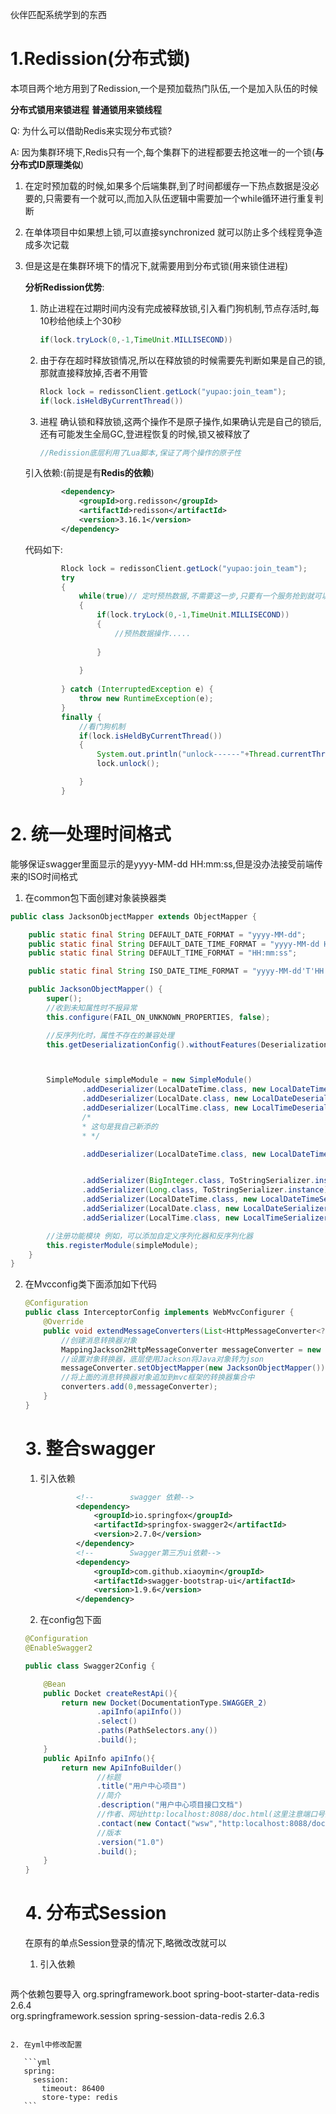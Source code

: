 伙伴匹配系统学到的东西

# 1.Redission(分布式锁)

本项目两个地方用到了Redission,一个是预加载热门队伍,一个是加入队伍的时候

**分布式锁用来锁进程** **普通锁用来锁线程**

Q: 为什么可以借助Redis来实现分布式锁?

A: 因为集群环境下,Redis只有一个,每个集群下的进程都要去抢这唯一的一个锁(**与分布式ID原理类似**)

1. 在定时预加载的时候,如果多个后端集群,到了时间都缓存一下热点数据是没必要的,只需要有一个就可以,而加入队伍逻辑中需要加一个while循环进行重复判断

2. 在单体项目中如果想上锁,可以直接synchronized 就可以防止多个线程竞争造成多次记载

3. 但是这是在集群环境下的情况下,就需要用到分布式锁(用来锁住进程)

   

   

   **分析Redission优势**: 

   1. 防止进程在过期时间内没有完成被释放锁,引入看门狗机制,节点存活时,每10秒给他续上个30秒

      ```java
      if(lock.tryLock(0,-1,TimeUnit.MILLISECOND))
      ```

      

   2. 由于存在超时释放锁情况,所以在释放锁的时候需要先判断如果是自己的锁,那就直接释放掉,否者不用管

      ```java
      Rlock lock = redissonClient.getLock("yupao:join_team");
      if(lock.isHeldByCurrentThread())   
      ```

   3. 进程 确认锁和释放锁,这两个操作不是原子操作,如果确认完是自己的锁后,还有可能发生全局GC,登进程恢复的时候,锁又被释放了

      ```java
      //Redission底层利用了Lua脚本,保证了两个操作的原子性
      ```

      

   引入依赖:(前提是有**Redis的依赖**)

   ```xml
           <dependency>
               <groupId>org.redisson</groupId>
               <artifactId>redisson</artifactId>
               <version>3.16.1</version>
           </dependency>
   ```

   

   代码如下:

   ```java
           Rlock lock = redissonClient.getLock("yupao:join_team");
           try
           {
               while(true)// 定时预热数据,不需要这一步,只要有一个服务抢到就可以了
               {
                   if(lock.tryLock(0,-1,TimeUnit.MILLISECOND))
                   {
                       //预热数据操作.....
                       
                   }
                   
               }
           
           } catch (InterruptedException e) {
               throw new RuntimeException(e);
           }
           finally {
               //看门狗机制
               if(lock.isHeldByCurrentThread())
               {
                   System.out.println("unlock------"+Thread.currentThread().getId());
                   lock.unlock();
   
               }
           }
   ```

   

# 2. 统一处理时间格式

能够保证swagger里面显示的是yyyy-MM-dd HH:mm:ss,但是没办法接受前端传来的ISO时间格式

1. 在common包下面创建对象装换器类

```java
public class JacksonObjectMapper extends ObjectMapper {

    public static final String DEFAULT_DATE_FORMAT = "yyyy-MM-dd";
    public static final String DEFAULT_DATE_TIME_FORMAT = "yyyy-MM-dd HH:mm:ss";
    public static final String DEFAULT_TIME_FORMAT = "HH:mm:ss";

    public static final String ISO_DATE_TIME_FORMAT = "yyyy-MM-dd'T'HH:mm:ss.SSS'Z'";

    public JacksonObjectMapper() {
        super();
        //收到未知属性时不报异常
        this.configure(FAIL_ON_UNKNOWN_PROPERTIES, false);

        //反序列化时，属性不存在的兼容处理
        this.getDeserializationConfig().withoutFeatures(DeserializationFeature.FAIL_ON_UNKNOWN_PROPERTIES);



        SimpleModule simpleModule = new SimpleModule()
                .addDeserializer(LocalDateTime.class, new LocalDateTimeDeserializer(DateTimeFormatter.ofPattern(DEFAULT_DATE_TIME_FORMAT)))
                .addDeserializer(LocalDate.class, new LocalDateDeserializer(DateTimeFormatter.ofPattern(DEFAULT_DATE_FORMAT)))
                .addDeserializer(LocalTime.class, new LocalTimeDeserializer(DateTimeFormatter.ofPattern(DEFAULT_TIME_FORMAT)))
                /*
                * 这句是我自己新添的
                * */

                .addDeserializer(LocalDateTime.class, new LocalDateTimeDeserializer(DateTimeFormatter.ofPattern(ISO_DATE_TIME_FORMAT)))


                .addSerializer(BigInteger.class, ToStringSerializer.instance)
                .addSerializer(Long.class, ToStringSerializer.instance)
                .addSerializer(LocalDateTime.class, new LocalDateTimeSerializer(DateTimeFormatter.ofPattern(DEFAULT_DATE_TIME_FORMAT)))
                .addSerializer(LocalDate.class, new LocalDateSerializer(DateTimeFormatter.ofPattern(DEFAULT_DATE_FORMAT)))
                .addSerializer(LocalTime.class, new LocalTimeSerializer(DateTimeFormatter.ofPattern(DEFAULT_TIME_FORMAT)));

        //注册功能模块 例如，可以添加自定义序列化器和反序列化器
        this.registerModule(simpleModule);
    }
}
```

2. 在Mvcconfig类下面添加如下代码

   ```java
   @Configuration
   public class InterceptorConfig implements WebMvcConfigurer {    
       @Override
       public void extendMessageConverters(List<HttpMessageConverter<?>> converters) {
           //创建消息转换器对象
           MappingJackson2HttpMessageConverter messageConverter = new MappingJackson2HttpMessageConverter();
           //设置对象转换器，底层使用Jackson将Java对象转为json
           messageConverter.setObjectMapper(new JacksonObjectMapper());
           //将上面的消息转换器对象追加到mvc框架的转换器集合中
           converters.add(0,messageConverter);
       }
   }
   ```

   # 3. 整合swagger

   1. 引入依赖

      ```xml
              <!--        swagger 依赖-->
              <dependency>
                  <groupId>io.springfox</groupId>
                  <artifactId>springfox-swagger2</artifactId>
                  <version>2.7.0</version>
              </dependency>
              <!--        Swagger第三方ui依赖-->
              <dependency>
                  <groupId>com.github.xiaoymin</groupId>
                  <artifactId>swagger-bootstrap-ui</artifactId>
                  <version>1.9.6</version>
              </dependency>
      ```

      

   2. 在config包下面

   ```java
   @Configuration
   @EnableSwagger2
   
   public class Swagger2Config {
   
       @Bean
       public Docket createRestApi(){
           return new Docket(DocumentationType.SWAGGER_2)
                   .apiInfo(apiInfo())
                   .select()
                   .paths(PathSelectors.any())
                   .build();
       }
       public ApiInfo apiInfo(){
           return new ApiInfoBuilder()
                   //标题
                   .title("用户中心项目")
                   //简介
                   .description("用户中心项目接口文档")
                   //作者、网址http:localhost:8088/doc.html(这里注意端口号要与项目一致，如果你的端口号后面还加了前缀，就需要把前缀加上)、邮箱
                   .contact(new Contact("wsw","http:localhost:8088/doc.html","972849883@qq.com"))
                   //版本
                   .version("1.0")
                   .build();
       }
   }
   
   ```

   # 4. 分布式Session

   在原有的单点Session登录的情况下,略微改改就可以

   1. 引入依赖

   ```xml
两个依赖包要导入
           <dependency>
               <groupId>org.springframework.boot</groupId>
               <artifactId>spring-boot-starter-data-redis</artifactId>
               <version>2.6.4</version>
           </dependency>     
           <dependency>
               <groupId>org.springframework.session</groupId>
               <artifactId>spring-session-data-redis</artifactId>
               <version>2.6.3</version>
           </dependency>
   ```

   2. 在yml中修改配置

      ```yml
      spring:
        session:
          timeout: 86400
          store-type: redis
      ```

      